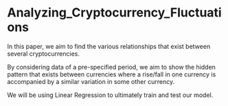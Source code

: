 # Analyzing_Cryptocurrency_Fluctuations

In this paper, we aim to find the various relationships that exist between several cryptocurrencies.

By considering data of a pre-specified period, we aim to show the hidden pattern that exists between currencies where a rise/fall in one currency is accompanied by a similar variation in some other currency.

We will be using Linear Regression to ultimately train and test our model.
